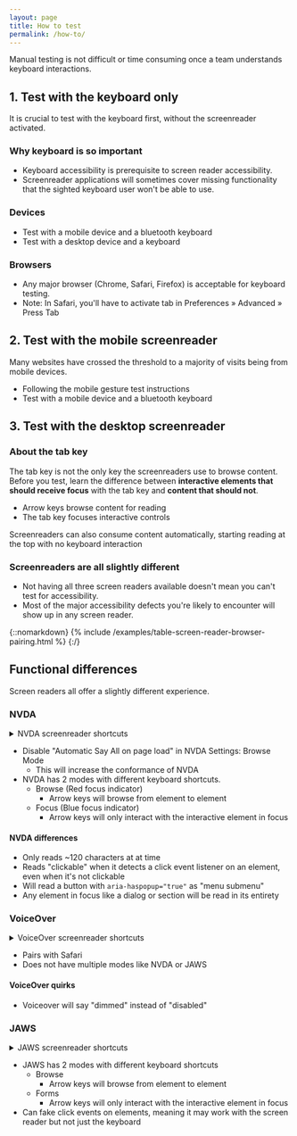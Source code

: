 ```yaml
---
layout: page
title: How to test
permalink: /how-to/
---
```


Manual testing is not difficult or time consuming once a team understands keyboard interactions.

## 1. Test with the keyboard only

It is crucial to test with the keyboard first, without the screenreader activated.

### Why keyboard is so important

- Keyboard accessibility is prerequisite to screen reader accessibility. 
- Screenreader applications will sometimes cover missing functionality that the sighted keyboard user won't be able to use.

### Devices
- Test with a mobile device and a bluetooth keyboard
- Test with a desktop device and a keyboard

### Browsers
- Any major browser (Chrome, Safari, Firefox) is acceptable for keyboard testing.
- Note: In Safari, you'll have to activate tab in Preferences » Advanced » Press Tab

## 2. Test with the mobile screenreader

Many websites have crossed the threshold to a majority of visits being from mobile devices.

- Following the mobile gesture test instructions
- Test with a mobile device and a bluetooth keyboard

## 3. Test with the desktop screenreader

### About the tab key

The tab key is not the only key the screenreaders use to browse content. Before you test, learn the difference between **interactive elements that should receive focus** with the tab key and **content that should not**.

- Arrow keys browse content for reading
- The tab key focuses interactive controls

Screenreaders can also consume content automatically, starting reading at the top with no keyboard interaction

### Screenreaders are all slightly different

- Not having all three screen readers available doesn't mean you can't test for accessibility.
- Most of the major accessibility defects you're likely to encounter will show up in any screen reader.
  
{::nomarkdown}
{% include /examples/table-screen-reader-browser-pairing.html %}
{:/}

## Functional differences

Screen readers all offer a slightly different experience.

### NVDA

<details>
  <summary>
    NVDA screenreader shortcuts
  </summary>
  {% include /examples/table-screen-reader-keyboard-shortcuts-nvda.html %}
  <p>Use the screenreader to list useful elements: headings, links and landmarks.</p>
  {% include /examples/table-screen-reader-keyboard-shortcuts-nvda-test.html %}
</details>

- Disable "Automatic Say All on page load" in NVDA Settings: Browse Mode
  - This will increase the conformance of NVDA
- NVDA has 2 modes with different keyboard shortcuts.
  - Browse (Red focus indicator)
    - Arrow keys will browse from element to element
  - Focus (Blue focus indicator)
    - Arrow keys will only interact with the interactive element in focus

#### NVDA differences

- Only reads ~120 characters at at time
- Reads "clickable" when it detects a click event listener on an element, even when it's not clickable
- Will read a button with `aria-haspopup="true"` as "menu submenu"
- Any element in focus like a dialog or section will be read in its entirety

### VoiceOver

<details>
  <summary>
    VoiceOver screenreader shortcuts
  </summary>
  {% include /examples/table-screen-reader-keyboard-shortcuts-voiceover.html %}
  <p>Use the screenreader to list useful elements: headings, links and landmarks.</p>
  {% include /examples/table-screen-reader-keyboard-shortcuts-voiceover-test.html %}
</details>

- Pairs with Safari
- Does not have multiple modes like NVDA or JAWS

#### VoiceOver quirks

- Voiceover will say "dimmed" instead of "disabled"

### JAWS

<details>
  <summary>
    JAWS screenreader shortcuts
  </summary>
  {% include /examples/table-screen-reader-keyboard-shortcuts-jaws.html %}
  <p>Use the screenreader to list useful elements: headings, links and landmarks.</p>
  {% include /examples/table-screen-reader-keyboard-shortcuts-jaws-test.html %}
</details>

- JAWS has 2 modes with different keyboard shortcuts
  - Browse 
    - Arrow keys will browse from element to element
  - Forms 
    - Arrow keys will only interact with the interactive element in focus
- Can fake click events on elements, meaning it may work with the screen reader but not just the keyboard
